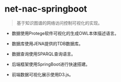 # net-nac-springboot
> 基于知识图谱的网络访问控制可视化的实现。

- 数据使用Protege软件可视化的生成OWL本体描述语言。

- 数据库使用JENA提供的TDB数据库。

- 数据查询使用SPARQL查询语言。

- 后端框架使用SpringBoot进行快速搭建。

- 前端数据可视化展示使用D3.js。

